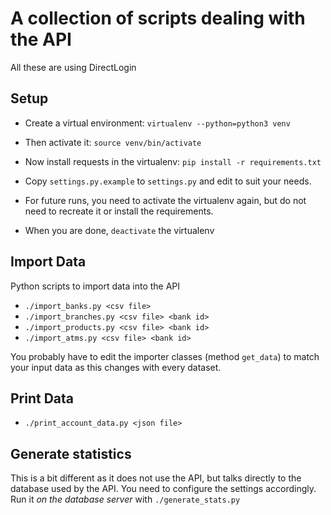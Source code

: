 # A collection of scripts dealing with the API

All these are using DirectLogin


## Setup

- Create a virtual environment: `virtualenv --python=python3 venv`
- Then activate it: `source venv/bin/activate`
- Now install requests in the virtualenv: `pip install -r requirements.txt`
- Copy `settings.py.example` to `settings.py` and edit to suit your needs.

- For future runs, you need to activate the virtualenv again, but do not need to recreate it or install the requirements.
- When you are done, `deactivate` the virtualenv


## Import Data

Python scripts to import data into the API

- `./import_banks.py <csv file>`
- `./import_branches.py <csv file> <bank id>`
- `./import_products.py <csv file> <bank id>`
- `./import_atms.py <csv file> <bank id>`


You probably have to edit the importer classes (method `get_data`) to match your input data as this changes with every dataset.



## Print Data

- `./print_account_data.py <json file>`


## Generate statistics

This is a bit different as it does not use the API, but talks directly to the database used by the API. You need to configure the settings accordingly. Run it _on the database server_ with `./generate_stats.py`
